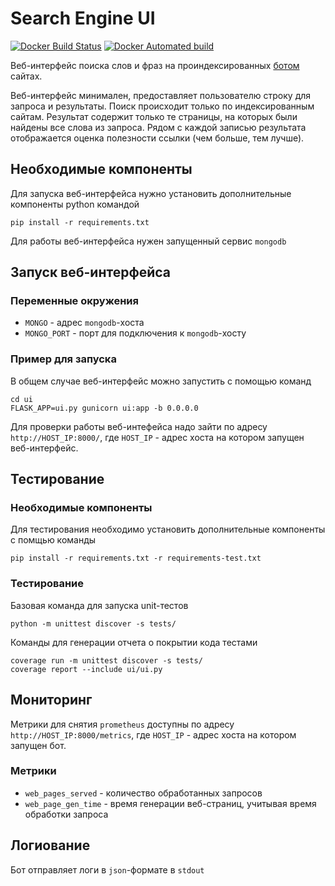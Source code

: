 # Search Engine UI

[![Docker Build Status](https://img.shields.io/docker/build/jugatsu/search_engine_ui.svg)](https://github.com/jugatsu/search_engine_ui)
[![Docker Automated build](https://img.shields.io/docker/automated/jugatsu/search_engine_ui.svg)](https://github.com/jugatsu/search_engine_ui)

Веб-интерфейс поиска слов и фраз на проиндексированных [ботом](https://github.com/express42/search_engine_crawler) сайтах.

Веб-интерфейс минимален, предоставляет пользователю строку для запроса и результаты. Поиск происходит только по индексированным сайтам. Результат содержит только те страницы, на которых были найдены все слова из запроса. Рядом с каждой записью результата отображается оценка полезности ссылки (чем больше, тем лучше).

## Необходимые компоненты
Для запуска веб-интерфейса нужно установить дополнительные компоненты python командой
```
pip install -r requirements.txt
```

Для работы веб-интерфейса нужен запущенный сервис `mongodb`

## Запуск веб-интерфейса
### Переменные окружения
* `MONGO` - адрес `mongodb`-хоста
* `MONGO_PORT` - порт для подключения к `mongodb`-хосту

### Пример для запуска
В общем случае веб-интерфейс можно запустить с помощью команд
```
cd ui
FLASK_APP=ui.py gunicorn ui:app -b 0.0.0.0
```

Для проверки работы веб-интефейса надо зайти по адресу `http://HOST_IP:8000/`, где `HOST_IP` - адрес хоста на котором запущен веб-интерфейс.

## Тестирование
### Необходимые компоненты
Для тестирования необходимо установить дополнительные компоненты с помщью команды
```
pip install -r requirements.txt -r requirements-test.txt
```

### Тестирование 
Базовая команда для запуска unit-тестов
```
python -m unittest discover -s tests/ 
```

Команды для генерации отчета о покрытии кода тестами
```
coverage run -m unittest discover -s tests/ 
coverage report --include ui/ui.py
```

## Мониторинг
Метрики для снятия `prometheus` доступны по адресу `http://HOST_IP:8000/metrics`, где `HOST_IP` - адрес хоста на котором запущен бот.

### Метрики
* `web_pages_served` - количество обработанных запросов
* `web_page_gen_time` - время генерации веб-страниц, учитывая время обработки запроса

## Логиование
Бот отправляет логи в `json`-формате в `stdout`
